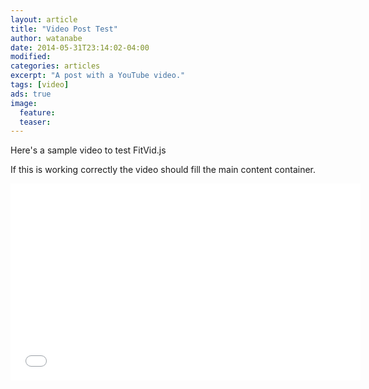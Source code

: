 ```yaml
---
layout: article
title: "Video Post Test"
author: watanabe
date: 2014-05-31T23:14:02-04:00
modified:
categories: articles
excerpt: "A post with a YouTube video."
tags: [video]
ads: true
image:
  feature:
  teaser:
---
```


Here's a sample video to test FitVid.js

If this is working correctly the video should fill the main content container.

<iframe width="560" height="315" src="//www.youtube.com/embed/9e1nPyHXCFQ" frameborder="0"> </iframe>